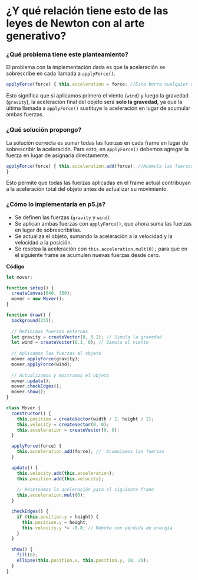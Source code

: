 # ¿Y qué relación tiene esto de las leyes de Newton con al arte generativo?

### ¿Qué problema tiene este planteamiento?

El problema con la implementación dada es que la aceleración se sobrescribe en cada llamada a `applyForce()`.  


```js
applyForce(force) { this.acceleration = force; //Esto borra cualquier aceleración anterior }
```


Esto significa que si aplicamos primero el viento (`wind`) y luego la gravedad (`gravity`), la aceleración final del objeto será **solo la gravedad**, ya que la última llamada a `applyForce()` sustituye la aceleración en lugar de acumular ambas fuerzas.


### ¿Qué solución propongo?
La solución correcta es sumar todas las fuerzas en cada frame en lugar de sobrescribir la aceleración. Para esto, en `applyForce()` debemos agregar la fuerza en lugar de asignarla directamente.


```js
applyForce(force) { this.acceleration.add(force); //Acumula las fuerzas en lugar de reemplazarlas
}
```


Esto permite que todas las fuerzas aplicadas en el frame actual contribuyan a la aceleración total del objeto antes de actualizar su movimiento.

### ¿Cómo lo implementaría en p5.js?
-   Se definen las fuerzas (`gravity` y `wind`).
-   Se aplican ambas fuerzas con `applyForce()`, que ahora suma las fuerzas en lugar de sobrescribirlas.
-   Se actualiza el objeto, sumando la aceleración a la velocidad y la velocidad a la posición.
-   Se resetea la aceleración con `this.acceleration.mult(0);` para que en el siguiente frame se acumulen nuevas fuerzas desde cero.


**Código**



```js
let mover;

function setup() {
  createCanvas(640, 360);
  mover = new Mover();
}

function draw() {
  background(255);
  
  // Definimos fuerzas externas
  let gravity = createVector(0, 0.2); // Simula la gravedad
  let wind = createVector(0.1, 0); // Simula el viento
  
  // Aplicamos las fuerzas al objeto
  mover.applyForce(gravity);
  mover.applyForce(wind);
  
  // Actualizamos y mostramos el objeto
  mover.update();
  mover.checkEdges();
  mover.show();
}

class Mover {
  constructor() {
    this.position = createVector(width / 2, height / 2);
    this.velocity = createVector(0, 0);
    this.acceleration = createVector(0, 0);
  }

  applyForce(force) {
    this.acceleration.add(force); //  Acumulamos las fuerzas
  }

  update() {
    this.velocity.add(this.acceleration);
    this.position.add(this.velocity);
    
    // Reseteamos la aceleración para el siguiente frame
    this.acceleration.mult(0);
  }

  checkEdges() {
    if (this.position.y > height) {
      this.position.y = height;
      this.velocity.y *= -0.8; // Rebote con pérdida de energía
    }
  }

  show() {
    fill(0);
    ellipse(this.position.x, this.position.y, 20, 20);
  }
}

```
